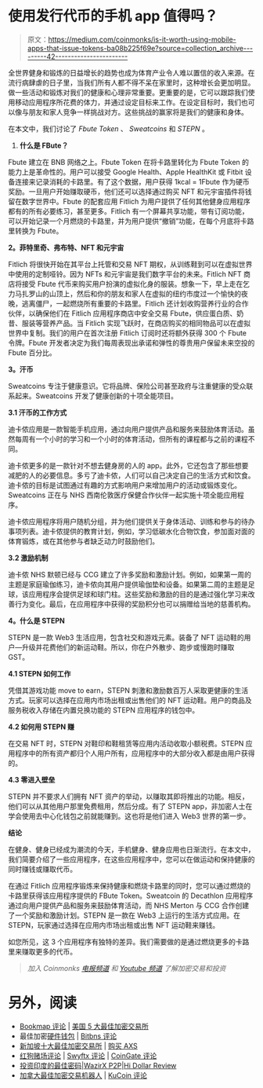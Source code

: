 # 使用发行代币的手机 app 值得吗？

> 原文：<https://medium.com/coinmonks/is-it-worth-using-mobile-apps-that-issue-tokens-ba08b225f69e?source=collection_archive---------42----------------------->

全世界健身和锻炼的日益增长的趋势也成为体育产业令人难以置信的收入来源。在流行病肆虐的日子里，当我们所有人都不得不呆在家里时，这种增长会更加明显。做一些活动和锻炼对我们的健康和心理非常重要。更重要的是，它可以跟踪我们使用移动应用程序所花费的体力，并通过设定目标来工作。在设定目标时，我们也可以像与朋友和家人竞争一样挑战对方。这些挑战的赢家将是我们的健康和身体。

在本文中，我们讨论了 *Fbute Token* 、 *Sweatcoins* 和 *STEPN* 。

1.  **什么是 FBute？**

Fbute 建立在 BNB 网络之上。Fbute Token 在将卡路里转化为 Fbute Token 的能力上是革命性的。用户可以接受 Google Health、Apple HealthKit 或 Fitbit 设备连接来记录消耗的卡路里。有了这个数据，用户获得 1kcal = 1Fbute 作为硬币奖励。一旦用户开始赚取硬币，他们还可以选择通过购买 NFT 和元宇宙插件将钱留在数字世界中。Fbute 的配套应用 Fitlich 为用户提供了任何其他健身应用程序都有的所有必要练习，甚至更多。Fitlich 有一个屏幕共享功能，带有订阅功能，可以开始记录一个月燃烧的卡路里，并为用户提供“撤销”功能，在每个月底将卡路里转换为 Fbute。

**2。菲特里奇、弗布特、NFT 和元宇宙**

Fitlich 将很快开始在其平台上托管和交易 NFT 期权，从训练鞋到可以在虚拟世界中使用的定制哑铃。因为 NFTs 和元宇宙是我们数字平台的未来。Fitlich NFT 商店将接受 Fbute 代币来购买用户扮演的虚拟化身的服装。想象一下，早上走在乞力马扎罗山的山顶上，然后和你的朋友和家人在虚拟的纽约市度过一个愉快的夜晚，逃离僵尸，一起燃烧所有重要的卡路里。Fitlich 还计划收购营养行业的合作伙伴，以确保他们在 Fitlich 应用程序商店中安全交易 Fbute，供应蛋白质、奶昔、服装等营养产品。当 Fitlich 实现飞跃时，在商店购买的相同物品可以在虚拟世界中复制。我们的用户在首次注册 Fitlich 订阅时还将额外获得 300 个 Fbute 令牌。Fbute 开发者决定为我们每周表现出承诺和弹性的尊贵用户保留未来空投的 Fbute 百分比。

**3。汗币**

Sweatcoins 专注于健康意识。它将品牌、保险公司甚至政府与注重健康的受众联系起来。Sweatcoins 开发了健康创新的十项全能项目。

**3.1 汗币的工作方式**

迪卡侬应用是一款智能手机应用，通过向用户提供产品和服务来鼓励体育活动。虽然每周有一个小时的学习和一个小时的体育活动，但所有的课程都与之前的课程不同。

迪卡侬更多的是一款针对不想去健身房的人的 app。此外，它还包含了那些想要减肥的人的必要信息。多亏了迪卡侬，人们可以自己决定自己的生活方式和饮食。迪卡侬的目标是试图通过有趣的方式影响用户来增加用户的活动或锻炼变化。Sweatcoins 正在与 NHS 西南伦敦医疗保健合作伙伴一起实施十项全能应用程序。

迪卡侬应用程序将用户随机分组，并为他们提供关于身体活动、训练和参与的待办事项列表。迪卡侬提供的教育计划，例如，学习低碳水化合物饮食，参加面对面的体育锻炼，或在其他参与者缺乏动力时鼓励他们。

**3.2 激励机制**

迪卡侬 NHS 默顿已经与 CCG 建立了许多奖励和激励计划。例如，如果第一周的主题是家庭瑜伽练习，迪卡侬向其用户提供瑜伽垫和设备。如果第二周的主题是足球，该应用程序会提供足球和球门柱。这些奖励和激励的目的是通过强化学习来改善行为变化。最后，在应用程序中获得的奖励积分也可以捐赠给当地的慈善机构。

**4。什么是 STEPN**

STEPN 是一款 Web3 生活应用，包含社交和游戏元素。装备了 NFT 运动鞋的用户—升级并花费他们的新运动鞋。所以，你在户外散步、跑步或慢跑时赚取 GST。

**4.1 STEPN 如何工作**

凭借其游戏功能 move to earn，STEPN 刺激和激励数百万人采取更健康的生活方式。玩家可以选择在应用内市场出租或出售他们的 NFT 运动鞋。用户的商品及服务税收入存储在内置兑换功能的 STEPN 应用程序的钱包中。

**4.2 如何用 STEPN 赚**

在交易 NFT 时，STEPN 对鞋印和鞋租赁等应用内活动收取小额税费。STEPN 应用程序中的所有资产都归个人用户所有，应用程序中的大部分收入都是由用户获得的。

**4.3 零进入壁垒**

STEPN 并不要求人们拥有 NFT 资产的举动，以赚取其即将推出的功能。相反，他们可以从其他用户那里免费租用，然后分成。有了 STEPN app，非加密人士在学会使用去中心化钱包之前就能赚到。这也将是他们进入 Web3 世界的第一步。

**结论**

在健身、健身已经成为潮流的今天，手机健身、健身应用也日渐流行。在本文中，我们简要介绍了一些应用程序，在这些应用程序中，您可以在做运动和保持健康的同时赚钱或赚取代币。

在通过 Fitlich 应用程序锻炼来保持健康和燃烧卡路里的同时，您可以通过燃烧的卡路里获得该应用程序提供的 FBute Token。Sweatcoin 的 Decathlon 应用程序通过向用户提供产品和服务来鼓励体育活动，而 NHS Merton 与 CCG 合作创建了一个奖励和激励计划。STEPN 是一款在 Web3 上运行的生活方式应用。在 STEPN，玩家通过选择在应用内市场出租或出售 NFT 运动鞋来赚钱。

如您所见，这 3 个应用程序有独特的差异。我们需要做的是通过燃烧更多的卡路里来赚取更多的代币。

> *加入 Coinmonks* [*电报频道*](https://t.me/coincodecap) *和* [*Youtube 频道*](https://www.youtube.com/c/coinmonks/videos) *了解加密交易和投资*

# 另外，阅读

*   [Bookmap 评论](https://coincodecap.com/bookmap-review-2021-best-trading-software) | [美国 5 大最佳加密交易所](https://coincodecap.com/crypto-exchange-usa)
*   最佳加密[硬件钱包](/coinmonks/hardware-wallets-dfa1211730c6) | [Bitbns 评论](/coinmonks/bitbns-review-38256a07e161)
*   [新加坡十大最佳加密交易所](https://coincodecap.com/crypto-exchange-in-singapore) | [购买 AXS](https://coincodecap.com/buy-axs-token)
*   [红狗赌场评论](https://coincodecap.com/red-dog-casino-review) | [Swyftx 评论](https://coincodecap.com/swyftx-review) | [CoinGate 评论](https://coincodecap.com/coingate-review)
*   [投资印度的最佳密码](https://coincodecap.com/best-crypto-to-invest-in-india-in-2021)|[WazirX P2P](https://coincodecap.com/wazirx-p2p)|[Hi Dollar Review](https://coincodecap.com/hi-dollar-review)
*   [加拿大最佳加密交易机器人](https://coincodecap.com/5-best-crypto-trading-bots-in-canada) | [KuCoin 评论](https://coincodecap.com/kucoin-review)